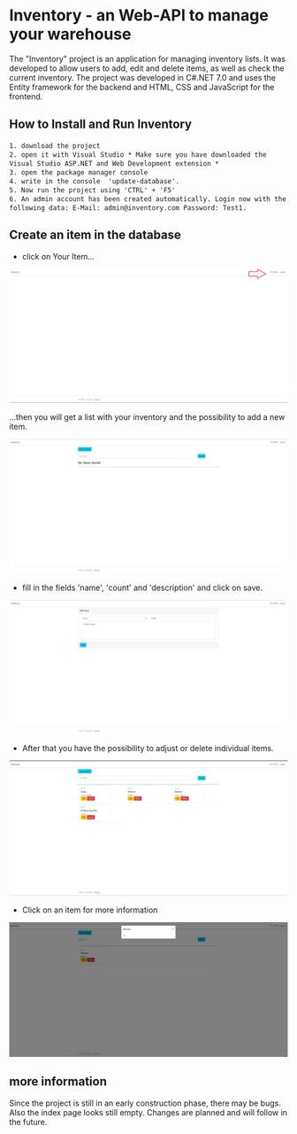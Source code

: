 
# Inventory - an Web-API to manage your warehouse

The "Inventory" project is an application for managing inventory lists. It was developed to allow users to add, edit and delete items, as well as check the current inventory. The project was developed in C#.NET 7.0 and uses the Entity framework for the backend and HTML, CSS and JavaScript for the frontend.

## How to Install and Run Inventory

    1. download the project
    2. open it with Visual Studio * Make sure you have downloaded the Visual Studio ASP.NET and Web Development extension *
    3. open the package manager console 
    4. write in the console  'update-database'. 
    5. Now run the project using 'CTRL' + 'F5' 
    6. An admin account has been created automatically. Login now with the following data: E-Mail: admin@inventory.com Password: Test1.
    
## Create an item in the database
 - click on Your Item...
   
![Step1](https://github.com/Yannick-Apostel/Inventory/blob/main/resources/step1.png)

  ...then you will get a list with your inventory and the possibility to add a new item.
  
![Step2](https://github.com/Yannick-Apostel/Inventory/blob/main/resources/step2.png)

 - fill in the fields 'name', 'count' and 'description' and click on save.
 
![Step3](https://github.com/Yannick-Apostel/Inventory/blob/main/resources/step3.png)

- After that you have the possibility to adjust or delete individual items.

![Step4](https://github.com/Yannick-Apostel/Inventory/blob/main/resources/step4.png)

- Click on an item for more information

![Step5](https://github.com/Yannick-Apostel/Inventory/blob/main/resources/step5.png)

## more information

Since the project is still in an early construction phase, there may be bugs. Also the index page looks still empty. Changes are planned and will follow in the future. 
